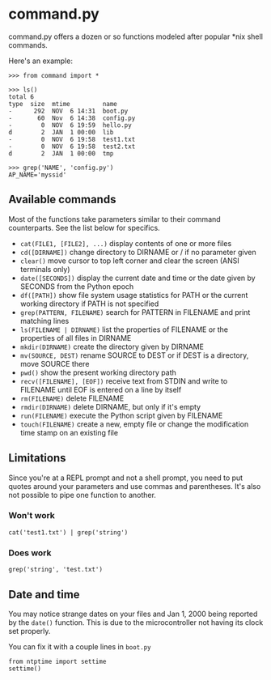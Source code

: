 # command.py
command.py offers a dozen or so functions modeled after popular *nix
shell commands.

Here's an example:
```
>>> from command import *

>>> ls()
total 6
type  size  mtime         name
-      292  NOV  6 14:31  boot.py
-       60  Nov  6 14:38  config.py
-        0  NOV  6 19:59  hello.py
d        2  JAN  1 00:00  lib
-        0  NOV  6 19:58  test1.txt
-        0  NOV  6 19:58  test2.txt
d        2  JAN  1 00:00  tmp

>>> grep('NAME', 'config.py')
AP_NAME='myssid'
```

## Available commands
Most of the functions take parameters similar to their command counterparts.
See the list below for specifics.

* `cat(FILE1, [FILE2], ...)`
    display contents of one or more files
* `cd([DIRNAME])`
    change directory to DIRNAME or / if no parameter given
* `clear()`
    move cursor to top left corner and clear the screen (ANSI
    terminals only)
* `date([SECONDS])`
    display the current date and time or the date given by SECONDS
    from the Python epoch
* `df([PATH])`
    show file system usage statistics for PATH or the current working
    directory if PATH is not specified
* `grep(PATTERN, FILENAME)`
    search for PATTERN in FILENAME and print matching lines
* `ls(FILENAME | DIRNAME)`
    list the properties of FILENAME or the properties of all files
    in DIRNAME
* `mkdir(DIRNAME)`
    create the directory given by DIRNAME
* `mv(SOURCE, DEST)`
    rename SOURCE to DEST or if DEST is a directory, move SOURCE there
* `pwd()`
    show the present working directory path
* `recv([FILENAME], [EOF])`
    receive text from STDIN and write to FILENAME until EOF is entered
    on a line by itself
* `rm(FILENAME)`
    delete FILENAME
* `rmdir(DIRNAME)`
    delete DIRNAME, but only if it's empty
* `run(FILENAME)`
    execute the Python script given by FILENAME 
* `touch(FILENAME)`
    create a new, empty file or change the modification time stamp on
    an existing file

## Limitations
Since you're at a REPL prompt and not a shell prompt, you need to put
quotes around your parameters and use commas and parentheses. It's also
not possible to pipe one function to another.

### Won't work
```
cat('test1.txt') | grep('string')
```

### Does work
```
grep('string', 'test.txt')
```

## Date and time
You may notice strange dates on your files and Jan 1, 2000  being
reported by the `date()` function. This is due to the microcontroller
not having its clock set properly.

You can fix it with a couple lines in `boot.py`
```
from ntptime import settime
settime()
```
